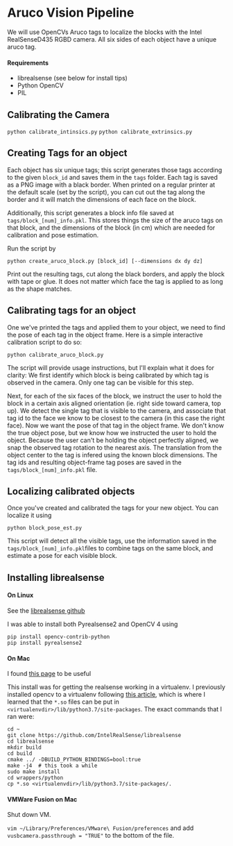 # Aruco Vision Pipeline

We will use OpenCVs Aruco tags to localize the blocks with the Intel RealSenseD435 RGBD camera. All six sides of each object have a unique aruco tag.

#### Requirements

 * librealsense  (see below for install tips)
 * Python OpenCV
 * PIL

## Calibrating the Camera

`python calibrate_intinsics.py`
`python calibrate_extrinsics.py`

## Creating Tags for an object

Each object has six unique tags; this script generates those tags according to the given `block_id` and saves them in the `tags` folder. Each tag is saved as a PNG image with a black border. When printed on a regular printer at the default scale (set by the script), you can cut out the tag along the border and it will match the dimensions of each face on the block.

Additionally, this script generates a block info file saved at `tags/block_[num]_info.pkl`. This stores things the size of the aruco tags on that block, and the dimensions of the block (in cm) which are needed for calibration and pose estimation.

Run the script by

`python create_aruco_block.py [block_id] [--dimensions dx dy dz]`

Print out the resulting tags, cut along the black borders, and apply the block with tape or glue. It does not matter which face the tag is applied to as long as the shape matches.

## Calibrating tags for an object

One we've printed the tags and applied them to your object, we need to find the pose of each tag in the object frame. Here is a simple interactive calibration script to do so:

`python calibrate_aruco_block.py`

The script will provide usage instructions, but I'll explain what it does for clarity: We first identify which block is being calibrated by which tag is observed in the camera. Only one tag can be visible for this step.

Next, for each of the six faces of the block, we instruct the user to hold the block in a certain axis aligned orientation (ie. right side toward camera, top up). We detect the single tag that is visible to the camera, and associate that tag id to the face we know to be closest to the camera (in this case the right face). Now we want the pose of that tag in the object frame. We don't know the true object pose, but we know how we instructed the user to hold the object. Because the user can't be holding the object perfectly aligned, we snap the observed tag rotation to the nearest axis. The translation from the object center to the tag is infered using the known block dimensions. The tag ids and resulting object-frame tag poses are saved in the `tags/block_[num]_info.pkl` file.

## Localizing calibrated objects

Once you've created and calibrated the tags for your new object. You can localize it using

`python block_pose_est.py`

This script will detect all the visible tags, use the information saved in the `tags/block_[num]_info.pkl`files to combine tags on the same block, and estimate a pose for each visible block.

## Installing librealsense

#### On Linux

See the [librealsense github](https://github.com/IntelRealSense/librealsense)

I was able to install both Pyrealsense2 and OpenCV 4 using

```
pip install opencv-contrib-python
pip install pyrealsense2
```

#### On Mac

I found [this page](https://github.com/IntelRealSense/librealsense/issues/5275) to be useful

This install was for getting the realsense working in a virtualenv. I previously installed opencv to a virtualenv following [this article](https://www.pyimagesearch.com/2018/08/17/install-opencv-4-on-macos/), which is where I learned that the `*.so` files can be put in `<virtualenvdir>/lib/python3.7/site-packages`. The exact commands that I ran were:

```
cd ~
git clone https://github.com/IntelRealSense/librealsense
cd librealsense
mkdir build
cd build
cmake ../ -DBUILD_PYTHON_BINDINGS=bool:true
make -j4  # this took a while
sudo make install
cd wrappers/python
cp *.so <virtualenvdir>/lib/python3.7/site-packages/.
```

#### VMWare Fusion on Mac

Shut down VM.

`vim ~/Library/Preferences/VMware\ Fusion/preferences` and add `vusbcamera.passthrough = "TRUE"` to the bottom of the file.
